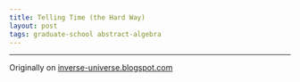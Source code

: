```yaml
---
title: Telling Time (the Hard Way)
layout: post
tags: graduate-school abstract-algebra
---
```


--------------------------

Originally on [inverse-universe.blogspot.com](https://inverse-universe.blogspot.com/2010/02/phase-2-telling-time.html)
